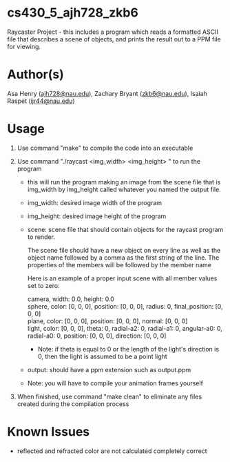# cs430_5_ajh728_zkb6
Raycaster Project - this includes a program which reads a formatted ASCII file that describes a scene of objects, and prints the result out to a PPM file for viewing.

# Author(s)
Asa Henry (ajh728@nau.edu), Zachary Bryant (zkb6@nau.edu), Isaiah Raspet (ijr44@nau.edu)

# Usage
1. Use command "make" to compile the code into an executable

2. Use command "./raycast <img_width> <img_height> <scene> <output>" to run the program
   - this will run the program making an image from the scene file that is img_width by img_height called whatever you named the output file.

   - img_width: desired image width of the program

   - img_height: desired image height of the program

   - scene: scene file that should contain objects for the raycast program to render. 

     The scene file should have a new object on every line as well as the object name followed by a comma as the first string 
     of the line. The properties of the members will be followed by the member name 
     
     Here is an example of a proper input scene with all member values set to zero:

        camera, width: 0.0, height: 0.0\
        sphere, color: [0, 0, 0], position: [0, 0, 0], radius: 0, final_position: [0, 0, 0]\
        plane, color: [0, 0, 0], position: [0, 0, 0], normal: [0, 0, 0]\
        light, color: [0, 0, 0], theta: 0, radial-a2: 0, radial-a1: 0, angular-a0: 0, radial-a0: 0, position: [0, 0, 0], direction: [0, 0, 0]
   
        - Note: if theta is equal to 0 or the length of the light's direction is 0, then the light is assumed to be a point light

   - output: should have a ppm extension such as output.ppm
   
   - Note: you will have to compile your animation frames yourself

3. When finished, use command "make clean" to eliminate any files created during the compilation process


# Known Issues
- reflected and refracted color are not calculated completely correct
